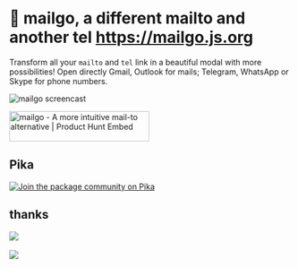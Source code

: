 # 💌 mailgo, a different mailto and another tel <https://mailgo.js.org>

Transform all your `mailto` and `tel` link in a beautiful modal with more possibilities! Open directly Gmail, Outlook for mails; Telegram, WhatsApp or Skype for phone numbers.

![mailgo screencast](https://github.com/manzinello/mailgo/raw/master/assets/video/mailgo.gif)

<a href="https://www.producthunt.com/posts/mailgo?utm_source=badge-featured&utm_medium=badge&utm_souce=badge-mailgo" target="_blank"><img src="https://api.producthunt.com/widgets/embed-image/v1/featured.svg?post_id=157026&theme=dark" alt="mailgo - A more intuitive mail-to alternative | Product Hunt Embed" style="width: 250px; height: 54px;" width="250px" height="54px" /></a>

## Pika

[![Join the package community on Pika](https://img.shields.io/badge/Pika%20Community-Ask%20questions,%20get%20answers-blue?style=flag-square)](https://www.pika.dev/npm/mailgo)

## thanks

<a target="_blank" href="https://www.browserstack.com">
<img src="https://mailgo.js.org/img/browserstack.png" />
</a>

<br/>
<br/>

<a target="_blank" href="https://www.netlify.com">
<img src="https://www.netlify.com/img/global/badges/netlify-color-bg.svg" />
</a>
